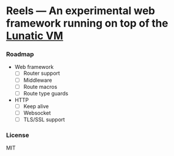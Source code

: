 # Reels — An experimental web framework running on top of the [Lunatic VM](https://github.com/lunatic-solutions/lunatic)

### Roadmap
- Web framework
  - [ ] Router support
  - [ ] Middleware
  - [ ] Route macros
  - [ ] Route type guards
- HTTP
  - [ ] Keep alive
  - [ ] Websocket
  - [ ] TLS/SSL support

### License
MIT
